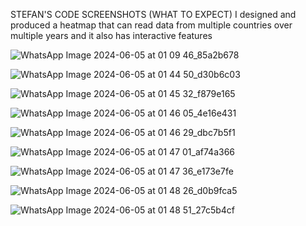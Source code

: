 STEFAN'S CODE SCREENSHOTS (WHAT TO EXPECT)
I designed and produced a heatmap that can read data from multiple countries over multiple years and it also has interactive features

![WhatsApp Image 2024-06-05 at 01 09 46_85a2b678](https://github.com/StefanKumarasinghe/data-visualisation-d3/assets/89747418/c8fd7669-3fc4-4c98-b1e8-fddba9824451)

![WhatsApp Image 2024-06-05 at 01 44 50_d30b6c03](https://github.com/StefanKumarasinghe/data-visualisation-d3/assets/89747418/5ecab1e4-3ecd-4552-91d6-4e2795d81602)

![WhatsApp Image 2024-06-05 at 01 45 32_f879e165](https://github.com/StefanKumarasinghe/data-visualisation-d3/assets/89747418/849ac334-2fd2-4409-9b30-e907e2a1437b)

![WhatsApp Image 2024-06-05 at 01 46 05_4e16e431](https://github.com/StefanKumarasinghe/data-visualisation-d3/assets/89747418/895cf659-3e2a-4d71-a165-5b09bfe49977)

![WhatsApp Image 2024-06-05 at 01 46 29_dbc7b5f1](https://github.com/StefanKumarasinghe/data-visualisation-d3/assets/89747418/3ce6dfa5-d9d2-4853-8e11-475ba99a3355)

![WhatsApp Image 2024-06-05 at 01 47 01_af74a366](https://github.com/StefanKumarasinghe/data-visualisation-d3/assets/89747418/ee64c019-0f62-4a48-857f-a7dc00b1bf0b)

![WhatsApp Image 2024-06-05 at 01 47 36_e173e7fe](https://github.com/StefanKumarasinghe/data-visualisation-d3/assets/89747418/47a4d3c1-3ee6-4fe3-8800-0d1c8cbc00e1)

![WhatsApp Image 2024-06-05 at 01 48 26_d0b9fca5](https://github.com/StefanKumarasinghe/data-visualisation-d3/assets/89747418/5a2c60d7-52ed-4084-9d6b-88666f85c7f3)

![WhatsApp Image 2024-06-05 at 01 48 51_27c5b4cf](https://github.com/StefanKumarasinghe/data-visualisation-d3/assets/89747418/4610abc2-9e8e-44f6-ac5c-ac1feb0f6207)
